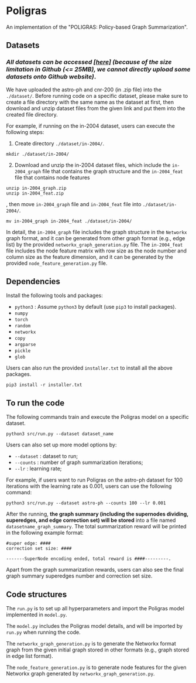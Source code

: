 # Poligras


An implementation of the "POLIGRAS: Policy-based Graph Summarization".



<!-- A reference Tensorflow implementation is accessible [[here]](https://github.com/yunshengb/SimGNN) and another implementation is [[here]](https://github.com/NightlyJourney/SimGNN). -->

<!-- ### Requirements
The codebase is implemented in Python 3.5.2. package versions used for development are just below.
```
networkx          2.4
tqdm              4.28.1
numpy             1.15.4
pandas            0.23.4
texttable         1.5.0
scipy             1.1.0
argparse          1.1.0
torch             1.1.0
torch-scatter     1.4.0
torch-sparse      0.4.3
torch-cluster     1.4.5
torch-geometric   1.3.2
torchvision       0.3.0
scikit-learn      0.20.0
``` -->
## Datasets


<!--<p align="justify">-->
### *All datasets can be accessed <a href="https://drive.google.com/drive/folders/1v0CGwxQq2sgmraaWWD9nF9OFgwdb44Nv?usp=sharing" target="_blank">[here]</a> (because of the size limitation in Github (<= 25MB), we cannot directly upload some datasets onto Github website)*. 

We have uploaded the astro-ph and cnr-200 (in .zip file) into the `./dataset/`. Before running code on a specific dataset, please make sure to create a file directory with the same name as the dataset at first, then download and unzip dataset files from the given link and put them into the created file directory. 

For example, if running on the in-2004 dataset, users can execute the following steps:

1. Create directory <code>./dataset/in-2004/</code>.
```
mkdir ./dataset/in-2004/
```

2. Download and unzip the in-2004 dataset files, which include the <code>in-2004_graph</code> file that contains the graph structure and the <code>in-2004_feat</code> file that contains node features
```
unzip in-2004_graph.zip
unzip in-2004_feat.zip
```
, then move <code>in-2004_graph</code> file and <code>in-2004_feat</code> file into <code>./dataset/in-2004/</code>.
```
mv in-2004_graph in-2004_feat ./dataset/in-2004/
```

In detail, the <code>in-2004_graph</code> file includes the graph structure in the <code>Networkx</code> graph format, and it can be generated from other graph format (e.g., edge list) by the provided <code>networkx_graph_generation.py</code> file. The <code>in-2004_feat</code> file includes the node feature matrix with row size as the node number and column size as the feature dimension, and it can be generated by the provided <code>node_feature_generation.py</code> file.


<!--first create directory <code>./dataset/in-2004/</code>, then download and unzip the in-2004 dataset (including graph file and node features file) into the directory (i.e., having <code>./dataset/in-2004/in-2004</code> and <code>./dataset/in-2004/in-2004_feat</code>).-->

<!-- Every JSON file has the following key-value structure:

```
#### Model options
```
  --filters-1             INT         Number of filter in 1st GCN layer.       Default is 128.
  --filters-2             INT         Number of filter in 2nd GCN layer.       Default is 64. 
  --filters-3             INT         Number of filter in 3rd GCN layer.       Default is 32.
  --tensor-neurons        INT         Neurons in tensor network layer.         Default is 16.
  --bottle-neck-neurons   INT         Bottle neck layer neurons.               Default is 16.
  --bins                  INT         Number of histogram bins.                Default is 16.
  --batch-size            INT         Number of pairs processed per batch.     Default is 128. 
  --epochs                INT         Number of SimGNN training epochs.        Default is 5.
  --dropout               FLOAT       Dropout rate.                            Default is 0.5.
  --learning-rate         FLOAT       Learning rate.                           Default is 0.001.
  --weight-decay          FLOAT       Weight decay.                            Default is 10^-5.
  --histogram             BOOL        Include histogram features.              Default is False.
``` -->

## Dependencies

<!--<p align="justify">-->
 Install the following tools and packages:
<ul dir="auto">
<li>
    <code>python3</code>
    : Assume 
    <code>python3</code>
     by default (use 
    <code>pip3</code>
     to install packages).
</li>
<li>
    <code>numpy</code>
</li>
<li>
    <code>torch</code>
</li>
<li>
    <code>random</code>
</li>
 <li>
    <code>networkx</code>
</li>
<li>
    <code>copy</code>
</li>
<li>
    <code>argparse</code>
</li>
 <li>
    <code>pickle</code>
</li>
 <li>
    <code>glob</code>
 </li>
</ul>

Users can also run the provided <code>installer.txt</code> to install all the above packages.
```
pip3 install -r installer.txt
```


## To run the code


The following commands train and execute the Poligras model on a specific dataset.
```
python3 src/run.py --dataset dataset_name
```

Users can also set up more model options by:   
<ul dir="auto">
<li><code>--dataset</code> : dataset to run;</li>
<li><code>--counts</code>  : number of graph summarization iterations;</li>
<li><code>--lr</code>      : learning rate;</li>
</ul>
For example, if users want to run Poligras on the astro-ph dataset for 100 iterations with the learning rate as 0.001, users can use the following command:

```
python3 src/run.py --dataset astro-ph --counts 100 --lr 0.001
```

After the running, **the graph summary (including the supernodes dividing, superedges, and edge correction set) will be stored** into a file named <code>datasetname_graph_summary</code>. The total summarization reward will be printed in the following example format:
```
#super edge: ####
correction set size: ####

-------SuperNode encoding ended, total reward is ####---------.
```
Apart from the graph summarization rewards, users can also see the final graph summary superedges number and correction set size.



## Code structures

The <code>run.py</code> is to set up all hyperparameters and import the Poligras model implemented in <code>model.py</code>.

The <code>model.py</code> includes the Poligras model details, and will be imported by <code>run.py</code> when running the code.

The <code>networkx_graph_generation.py</code> is to generate the Networkx format graph from the given initial graph stored in other formats (e.g., graph stored in edge list format).

The <code>node_feature_generation.py</code> is to generate node features for the given Networkx graph generated by <code>networkx_graph_generation.py</code>.

 











<!-- Training a SimGNN model for a 100 epochs with a batch size of 512.
```
python src/main.py --epochs 100 --batch-size 512
```
Training a SimGNN with histogram features.
```
python src/main.py --histogram
```
Training a SimGNN with histogram features and a large bin number.
```
python src/main.py --histogram --bins 32
```
Increasing the learning rate and the dropout.
```
python src/main.py --learning-rate 0.01 --dropout 0.9
``` -->
